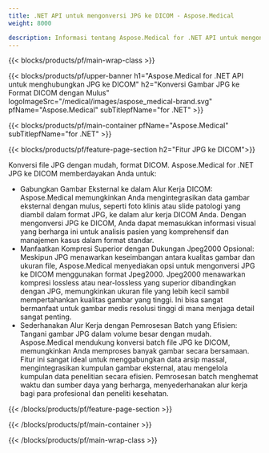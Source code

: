 ```yaml
---
title: .NET API untuk mengonversi JPG ke DICOM - Aspose.Medical
weight: 8000

description: Informasi tentang Aspose.Medical for .NET API untuk mengonversi JPG ke DICOM
---
```


{{< blocks/products/pf/main-wrap-class >}}

{{< blocks/products/pf/upper-banner h1="Aspose.Medical for .NET API untuk menghubungkan JPG ke DICOM" h2="Konversi Gambar JPG ke Format DICOM dengan Mulus" logoImageSrc="/medical/images/aspose_medical-brand.svg" pfName="Aspose.Medical" subTitlepfName="for .NET" >}}

{{< blocks/products/pf/main-container pfName="Aspose.Medical" subTitlepfName="for .NET" >}}

{{< blocks/products/pf/feature-page-section h2="Fitur JPG ke DICOM">}}

<p>Konversi file JPG dengan mudah, format DICOM. Aspose.Medical for .NET JPG ke DICOM memberdayakan Anda untuk:</p>

<ul>
<li>Gabungkan Gambar Eksternal ke dalam Alur Kerja DICOM: Aspose.Medical memungkinkan Anda mengintegrasikan data gambar eksternal dengan mulus, seperti foto klinis atau slide patologi yang diambil dalam format JPG, ke dalam alur kerja DICOM Anda. Dengan mengonversi JPG ke DICOM, Anda dapat memasukkan informasi visual yang berharga ini untuk analisis pasien yang komprehensif dan manajemen kasus dalam format standar.</li>
<li>Manfaatkan Kompresi Superior dengan Dukungan Jpeg2000 Opsional: Meskipun JPG menawarkan keseimbangan antara kualitas gambar dan ukuran file, Aspose.Medical menyediakan opsi untuk mengonversi JPG ke DICOM menggunakan format Jpeg2000. Jpeg2000 menawarkan kompresi lossless atau near-lossless yang superior dibandingkan dengan JPG, memungkinkan ukuran file yang lebih kecil sambil mempertahankan kualitas gambar yang tinggi. Ini bisa sangat bermanfaat untuk gambar medis resolusi tinggi di mana menjaga detail sangat penting.</li>
<li>Sederhanakan Alur Kerja dengan Pemrosesan Batch yang Efisien: Tangani gambar JPG dalam volume besar dengan mudah. Aspose.Medical mendukung konversi batch file JPG ke DICOM, memungkinkan Anda memproses banyak gambar secara bersamaan. Fitur ini sangat ideal untuk menggabungkan data arsip massal, mengintegrasikan kumpulan gambar eksternal, atau mengelola kumpulan data penelitian secara efisien. Pemrosesan batch menghemat waktu dan sumber daya yang berharga, menyederhanakan alur kerja bagi para profesional dan peneliti kesehatan.</li>
</ul>

{{< /blocks/products/pf/feature-page-section >}}

{{< /blocks/products/pf/main-container >}}

{{< /blocks/products/pf/main-wrap-class >}}